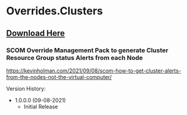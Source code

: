 # Overrides.Clusters

## [Download Here][Download]

[Download]: https://github.com/thekevinholman/Overrides.Clusters/archive/refs/heads/main.zip

### SCOM Override Management Pack to generate Cluster Resource Group status Alerts from each Node

https://kevinholman.com/2021/09/08/scom-how-to-get-cluster-alerts-from-the-nodes-not-the-virtual-computer/

Version History:
* 1.0.0.0  (09-08-2021)
	* Initial Release
